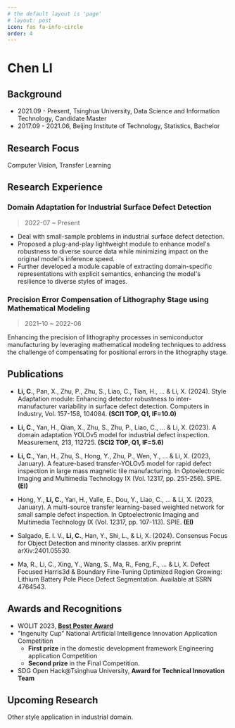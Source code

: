 ```yaml
---
# the default layout is 'page'
# layout: post
icon: fas fa-info-circle
order: 4
---
```


# Chen LI

## Background

- 2021.09 - Present, Tsinghua University, Data Science and Information Technology, Candidate Master
- 2017.09 - 2021.06, Beijing Institute of Technology, Statistics, Bachelor

## Research Focus

Computer Vision, Transfer Learning

## Research Experience

### Domain Adaptation for Industrial Surface Defect Detection

> 2022-07 ~ Present

- Deal with small-sample problems in industrial surface defect detection.
- Proposed a plug-and-play lightweight module to enhance model's robustness to diverse source data while minimizing impact on the original model's inference speed.
- Further developed a module capable of extracting domain-specific representations with explicit semantics, enhancing the model's resilience to diverse styles of images.

### Precision Error Compensation of Lithography Stage using Mathematical Modeling

> 2021-10 ~ 2022-06

Enhancing the precision of lithography processes in semiconductor manufacturing by leveraging mathematical modeling techniques to address the challenge of compensating for positional errors in the lithography stage.

## Publications

- **Li, C.**, Pan, X., Zhu, P., Zhu, S., Liao, C., Tian, H., ... & Li, X. (2024). Style Adaptation module: Enhancing detector robustness to inter-manufacturer variability in surface defect detection. Computers in Industry, Vol. 157-158, 104084. **(SCI1 TOP, Q1, IF=10.0)**
- **Li, C.**, Yan, H., Qian, X., Zhu, S., Zhu, P., Liao, C., ... & Li, X. (2023). A domain adaptation YOLOv5 model for industrial defect inspection. Measurement, 213, 112725. **(SCI2 TOP, Q1, IF=5.6)**
- **Li, C.**, Yan, H., Zhu, S., Hong, Y., Zhu, P., Wen, Y., ... & Li, X. (2023, January). A feature-based transfer-YOLOv5 model for rapid defect inspection in large mass magnetic tile manufacturing. In Optoelectronic Imaging and Multimedia Technology IX (Vol. 12317, pp. 251-256). SPIE. **(EI)**
- Hong, Y., **Li, C.**, Yan, H., Valle, E., Dou, Y., Liao, C., ... & Li, X. (2023, January). A multi-source transfer learning-based weighted network for small sample defect inspection. In Optoelectronic Imaging and Multimedia Technology IX (Vol. 12317, pp. 107-113). SPIE. **(EI)**

- Salgado, E. I. V., **Li, C.**, Han, Y., Shi, L., & Li, X. (2024). Consensus Focus for Object Detection and minority classes. arXiv preprint arXiv:2401.05530.
- Ma, R., Li, C., Xing, Y., Wang, S., Ma, R., Feng, F., ... & Li, X. Defect Focused Harris3d & Boundary Fine-Tuning Optimized Region Growing: Lithium Battery Pole Piece Defect Segmentation. Available at SSRN 4764543.

## Awards and Recognitions

- WOLIT 2023, [**Best Poster Award**](http://idi-wolit.com/wolit23/best_posters.html)
- "Ingenulty Cup" National Artificial Intelligence Innovation Application Competition
  - **First prize** in the domestic development framework Engineering application Competition
  - **Second prize** in the Final Competition.
- SDG Open Hack@Tsinghua University, **Award for Technical Innovation Team**

## Upcoming Research

Other style application in industrial domain.

<!-- ## Personal Statement -->
